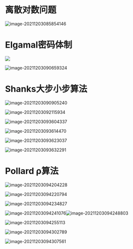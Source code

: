 # 离散对数问题

![image-20211203085854146](.assets/image-20211203085854146.png)

# Elgamal密码体制

![](.assets/image-20211203090026774.png)

![image-20211203090659324](.assets/image-20211203090659324.png)

# Shanks大步小步算法

![image-20211203090905240](.assets/image-20211203090905240.png)

![image-20211203092115934](.assets/image-20211203092115934.png)

![image-20211203093604337](.assets/image-20211203093604337.png)

![image-20211203093614470](.assets/image-20211203093614470.png)

![image-20211203093623037](.assets/image-20211203093623037.png)

![image-20211203093632291](.assets/image-20211203093632291.png)

# Pollard ρ算法

![image-20211203094204228](.assets/image-20211203094204228.png)

![image-20211203094220794](.assets/image-20211203094220794.png)

![image-20211203094234827](.assets/image-20211203094234827.png)

![image-20211203094241076](.assets/image-20211203094241076.png)![image-20211203094248803](.assets/image-20211203094248803.png)

![image-20211203094255113](.assets/image-20211203094255113.png)

![image-20211203094302789](.assets/image-20211203094302789.png)

![image-20211203094307561](.assets/image-20211203094307561.png)

